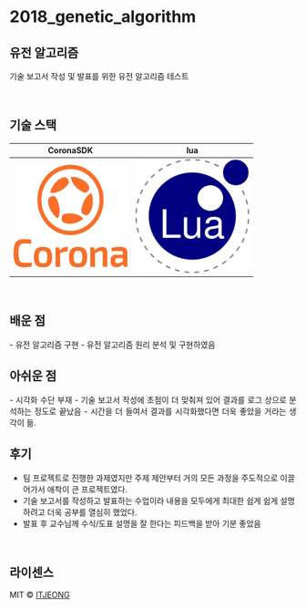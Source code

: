 # 2018_genetic_algorithm


## 유전 알고리즘

<p align="justify">
기술 보고서 작성 및 발표를 위한 유전 알고리즘 테스트


</p>


<br>

## 기술 스택

| CoronaSDK | lua |
| :--------: | :--------: |
|   <img src="/.images/coronasdk.png" width="200" height="180"/>   |   <img src="/.images/lua.png" width="200" height="200"/>    |

<br>


## 배운 점

<p align="justify">
- 유전 알고리즘 구현
    - 유전 알고리즘 원리 분석 및 구현하였음
</p>

## 아쉬운 점
<p align="justify">
- 시각화 수단 부재
    - 기술 보고서 작성에 초점이 더 맞춰져 있어 결과를 로그 상으로 분석하는 정도로 끝났음
    - 시간을 더 들여서 결과를 시각화했다면 더욱 좋았을 거라는 생각이 듦.
</p>

## 후기
<p align="justify">

- 팀 프로젝트로 진행한 과제였지만 주제 제안부터 거의 모든 과정을 주도적으로 이끌어가서 애착이 큰 프로젝트였다.
- 기술 보고서를 작성하고 발표하는 수업이라 내용을 모두에게 최대한 쉽게 쉽게 설명하려고 더욱 공부를 열심히 했었다.
- 발표 후 교수님께 수식/도표 설명을 잘 한다는 피드백을 받아 기분 좋았음

</p>


<br>

## 라이센스

MIT &copy; [ITJEONG](mailto:derbana1027@gmail.com)

